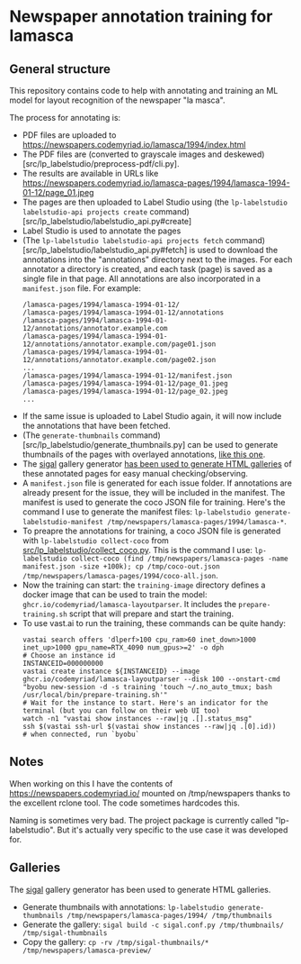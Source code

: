 Newspaper annotation training for lamasca
=========================================

General structure
-----------------

This repository contains code to help with annotating and training an ML model for layout recognition of the newspaper "la masca".

The process for annotating is:

* PDF files are uploaded to https://newspapers.codemyriad.io/lamasca/1994/index.html
* The PDF files are (converted to grayscale images and deskewed)[src/lp_labelstudio/preprocess-pdf/cli.py].
* The results are available in URLs like https://newspapers.codemyriad.io/lamasca-pages/1994/lamasca-1994-01-12/page_01.jpeg
* The pages are then uploaded to Label Studio using (the `lp-labelstudio labelstudio-api projects create` command)[src/lp_labelstudio/labelstudio_api.py#create]
* Label Studio is used to annotate the pages
* (The `lp-labelstudio labelstudio-api projects fetch` command)[src/lp_labelstudio/labelstudio_api.py#fetch] is used to download the annotations into the "annotations" directory next to the images. For each annotator a directory is created, and each task (page) is saved as a single file in that page. All annotations are also incorporated in a `manifest.json` file. For example:
  ```
  /lamasca-pages/1994/lamasca-1994-01-12/
  /lamasca-pages/1994/lamasca-1994-01-12/annotations
  /lamasca-pages/1994/lamasca-1994-01-12/annotations/annotator.example.com
  /lamasca-pages/1994/lamasca-1994-01-12/annotations/annotator.example.com/page01.json
  /lamasca-pages/1994/lamasca-1994-01-12/annotations/annotator.example.com/page02.json
  ...
  /lamasca-pages/1994/lamasca-1994-01-12/manifest.json
  /lamasca-pages/1994/lamasca-1994-01-12/page_01.jpeg
  /lamasca-pages/1994/lamasca-1994-01-12/page_02.jpeg
  ...
  ```
* If the same issue is uploaded to Label Studio again, it will now include the annotations that have been fetched.
* (The `generate-thumbnails` command)[src/lp_labelstudio/generate_thumbnails.py] can be used to generate thumbnails of the pages with overlayed annotations, [like this one](https://newspapers.codemyriad.io/lamasca-preview/lamasca-1994-01-19/page_01.jpeg).
* The [sigal](https://sigal.saimon.org/) gallery generator [has been used to generate HTML galleries](#galleries) of these annotated pages for easy manual checking/observing.
* A `manifest.json` file is generated for each issue folder. If annotations are already present for the issue, they will be included in the manifest. The manifest is used to generate the coco JSON file for training. Here's the command I use to generate the manifest files: `lp-labelstudio generate-labelstudio-manifest /tmp/newspapers/lamasca-pages/1994/lamasca-*`.
* To preapre the annotations for training, a coco JSON file is generated with `lp-labelstudio collect-coco` from [src/lp_labelstudio/collect_coco.py](src/lp_labelstudio/collect_coco.py#collect_coco). This is the command I use: `lp-labelstudio collect-coco (find /tmp/newspapers/lamasca-pages -name manifest.json -size +100k); cp /tmp/coco-out.json /tmp/newspapers/lamasca-pages/1994/coco-all.json`.
* Now the training can start: the `training-image` directory defines a docker image that can be used to train the model: `ghcr.io/codemyriad/lamasca-layoutparser`. It includes the `prepare-training.sh` script that will prepare and start the training.
* To use vast.ai to run the training, these commands can be quite handy:
  ```
  vastai search offers 'dlperf>100 cpu_ram>60 inet_down>1000 inet_up>1000 gpu_name=RTX_4090 num_gpus>=2' -o dph
  # Choose an instance id
  INSTANCEID=000000000
  vastai create instance ${INSTANCEID} --image ghcr.io/codemyriad/lamasca-layoutparser --disk 100 --onstart-cmd "byobu new-session -d -s training 'touch ~/.no_auto_tmux; bash /usr/local/bin/prepare-training.sh'"
  # Wait for the instance to start. Here's an indicator for the terminal (but you can follow on their web UI too)
  watch -n1 "vastai show instances --raw|jq .[].status_msg"
  ssh $(vastai ssh-url $(vastai show instances --raw|jq .[0].id))
  # when connected, run `byobu`
  ```

Notes
-----

When working on this I have the contents of https://newspapers.codemyriad.io/ mounted on /tmp/newspapers thanks to the excellent rclone tool. The code sometimes hardcodes this.

Naming is sometimes very bad. The project package is currently called "lp-labelstudio". But it's actually very specific to the use case it was developed for.

Galleries
---------

The [sigal](https://sigal.saimon.org/) gallery generator has been used to generate HTML galleries.
* Generate thumbnails with annotations: `lp-labelstudio generate-thumbnails /tmp/newspapers/lamasca-pages/1994/ /tmp/thumbnails`
* Generate the gallery: `sigal build -c sigal.conf.py /tmp/thumbnails/ /tmp/sigal-thumbnails`
* Copy the gallery: `cp -rv /tmp/sigal-thumbnails/* /tmp/newspapers/lamasca-preview/`
